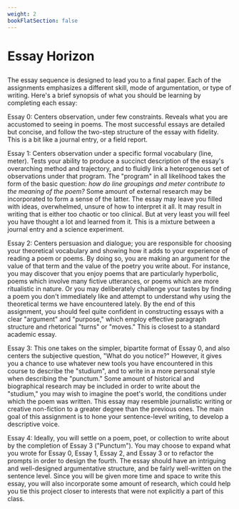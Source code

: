 ```yaml
---
weight: 2
bookFlatSection: false
---
```


# Essay Horizon

<p style="margin-left:0; margin-top:2em;">
The essay sequence is designed to lead you to a final paper. Each of the assignments emphasizes a different skill, mode of argumentation, or type of writing. Here's a brief synopsis of what you should be learning by completing each essay:

Essay 0: Centers observation, under few constraints. Reveals what you are accustomed to seeing in poems. The most successful essays are detailed but concise, and follow the two-step structure of the essay with fidelity. This is a bit like a journal entry, or a field report.

Essay 1: Centers observation under a specific formal vocabulary (line, meter). Tests your ability to produce a succinct description of the essay's overarching method and trajectory, and to fluidly link a heterogenous set of observations under that program. The "program" in all likelihood takes the form of the basic question: *how do line groupings and meter contribute to the meaning of the poem?* Some amount of external research may be incorporated to form a sense of the latter. The essay may leave you filled with ideas, overwhelmed, unsure of how to interpret it all. It may result in writing that is either too chaotic or too clinical. But at very least you will feel you have thought a lot and learned from it. This is a mixture between a journal entry and a science experiment.

Essay 2: Centers persuasion and dialogue; you are responsible for choosing your theoretical vocabulary and showing how it adds to your experience of reading a poem or poems. By doing so, you are making an argument for the value of that term and the value of the poetry you write about. For instance, you may discover that you enjoy poems that are particularly hyperbolic, poems which involve many fictive utterances, or poems which are more ritualistic in nature. Or you may deliberately challenge your tastes by finding a poem you don't immediately like and attempt to understand why using the theoretical terms we have encountered lately. By the end of this assignment, you should feel quite confident in constructing essays with a clear "argument" and "purpose," which employ effective paragraph structure and rhetorical "turns" or "moves." This is closest to a standard academic essay.

Essay 3: This one takes on the simpler, bipartite format of Essay 0, and also centers the subjective question, "What do you notice?" However, it gives you a chance to use whatever new tools you have encountered in this course to describe the "studium", and to write in a more personal style when describing the "punctum." Some amount of historical and biographical research may be included in order to write about the "studium," you may wish to imagine the poet's world, the conditions under which the poem was written. This essay may resemble journalistic writing or creative non-fiction to a greater degree than the previous ones. The main goal of this assignment is to hone your sentence-level writing, to develop a descriptive voice.


Essay 4: Ideally, you will settle on a poem, poet, or collection to write about by the completion of Essay 3 ("Punctum"). You may choose to expand what you wrote for Essay 0, Essay 1, Essay 2, and Essay 3 or to refactor the prompts in order to design the fourth. The essay should have an intriguing and well-designed argumentative structure, and be fairly well-written on the sentence level. Since you will be given more time and space to write this essay, you will also incorporate some amount of research, which could help you tie this project closer to interests that were not explicitly a part of this class.
